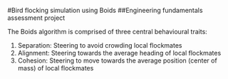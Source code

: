#Bird flocking simulation using Boids
##Engineering fundamentals assessment project

The Boids algorithm is comprised of three central behavioural traits:

1. Separation: Steering to avoid crowding local flockmates
2. Alignment: Steering towards the average heading of local flockmates
3. Cohesion: Steering to move towards the average position (center of mass) of local flockmates


